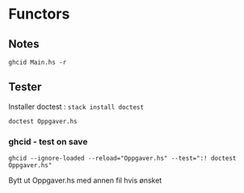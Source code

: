 # Functors

## Notes
`ghcid Main.hs -r`

## Tester

Installer doctest : `stack install doctest`

`doctest Oppgaver.hs`



### ghcid - test on save
`ghcid --ignore-loaded --reload="Oppgaver.hs" --test=":! doctest Oppgaver.hs"`

Bytt ut Oppgaver.hs med annen fil hvis ønsket